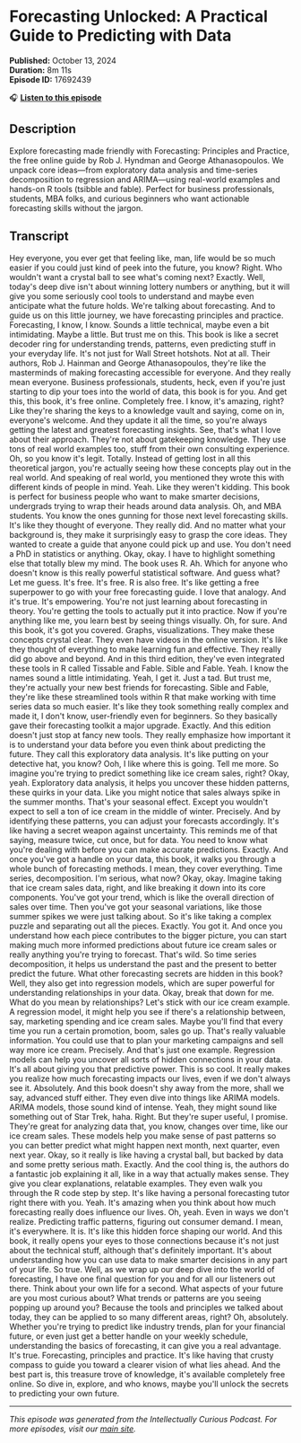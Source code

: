 # Forecasting Unlocked: A Practical Guide to Predicting with Data

**Published:** October 13, 2024  
**Duration:** 8m 11s  
**Episode ID:** 17692439

🎧 **[Listen to this episode](https://intellectuallycurious.buzzsprout.com/2529712/episodes/17692439-forecasting-unlocked-a-practical-guide-to-predicting-with-data)**

## Description

Explore forecasting made friendly with Forecasting: Principles and Practice, the free online guide by Rob J. Hyndman and George Athanasopoulos. We unpack core ideas—from exploratory data analysis and time-series decomposition to regression and ARIMA—using real-world examples and hands-on R tools (tsibble and fable). Perfect for business professionals, students, MBA folks, and curious beginners who want actionable forecasting skills without the jargon.

## Transcript

Hey everyone, you ever get that feeling like, man, life would be so much easier if you could just kind of peek into the future, you know? Right. Who wouldn't want a crystal ball to see what's coming next? Exactly. Well, today's deep dive isn't about winning lottery numbers or anything, but it will give you some seriously cool tools to understand and maybe even anticipate what the future holds. We're talking about forecasting. And to guide us on this little journey, we have forecasting principles and practice. Forecasting, I know, I know. Sounds a little technical, maybe even a bit intimidating. Maybe a little. But trust me on this. This book is like a secret decoder ring for understanding trends, patterns, even predicting stuff in your everyday life. It's not just for Wall Street hotshots. Not at all. Their authors, Rob J. Hainman and George Athanasopoulos, they're like the masterminds of making forecasting accessible for everyone. And they really mean everyone. Business professionals, students, heck, even if you're just starting to dip your toes into the world of data, this book is for you. And get this, this book, it's free online. Completely free. I know, it's amazing, right? Like they're sharing the keys to a knowledge vault and saying, come on in, everyone's welcome. And they update it all the time, so you're always getting the latest and greatest forecasting insights. See, that's what I love about their approach. They're not about gatekeeping knowledge. They use tons of real world examples too, stuff from their own consulting experience. Oh, so you know it's legit. Totally. Instead of getting lost in all this theoretical jargon, you're actually seeing how these concepts play out in the real world. And speaking of real world, you mentioned they wrote this with different kinds of people in mind. Yeah. Like they weren't kidding. This book is perfect for business people who want to make smarter decisions, undergrads trying to wrap their heads around data analysis. Oh, and MBA students. You know the ones gunning for those next level forecasting skills. It's like they thought of everyone. They really did. And no matter what your background is, they make it surprisingly easy to grasp the core ideas. They wanted to create a guide that anyone could pick up and use. You don't need a PhD in statistics or anything. Okay, okay. I have to highlight something else that totally blew my mind. The book uses R. Ah. Which for anyone who doesn't know is this really powerful statistical software. And guess what? Let me guess. It's free. It's free. R is also free. It's like getting a free superpower to go with your free forecasting guide. I love that analogy. And it's true. It's empowering. You're not just learning about forecasting in theory. You're getting the tools to actually put it into practice. Now if you're anything like me, you learn best by seeing things visually. Oh, for sure. And this book, it's got you covered. Graphs, visualizations. They make these concepts crystal clear. They even have videos in the online version. It's like they thought of everything to make learning fun and effective. They really did go above and beyond. And in this third edition, they've even integrated these tools in R called Tissable and Fable. Sible and Fable. Yeah. I know the names sound a little intimidating. Yeah, I get it. Just a tad. But trust me, they're actually your new best friends for forecasting. Sible and Fable, they're like these streamlined tools within R that make working with time series data so much easier. It's like they took something really complex and made it, I don't know, user-friendly even for beginners. So they basically gave their forecasting toolkit a major upgrade. Exactly. And this edition doesn't just stop at fancy new tools. They really emphasize how important it is to understand your data before you even think about predicting the future. They call this exploratory data analysis. It's like putting on your detective hat, you know? Ooh, I like where this is going. Tell me more. So imagine you're trying to predict something like ice cream sales, right? Okay, yeah. Exploratory data analysis, it helps you uncover these hidden patterns, these quirks in your data. Like you might notice that sales always spike in the summer months. That's your seasonal effect. Except you wouldn't expect to sell a ton of ice cream in the middle of winter. Precisely. And by identifying these patterns, you can adjust your forecasts accordingly. It's like having a secret weapon against uncertainty. This reminds me of that saying, measure twice, cut once, but for data. You need to know what you're dealing with before you can make accurate predictions. Exactly. And once you've got a handle on your data, this book, it walks you through a whole bunch of forecasting methods. I mean, they cover everything. Time series, decomposition. I'm serious, what now? Okay, okay. Imagine taking that ice cream sales data, right, and like breaking it down into its core components. You've got your trend, which is like the overall direction of sales over time. Then you've got your seasonal variations, like those summer spikes we were just talking about. So it's like taking a complex puzzle and separating out all the pieces. Exactly. You got it. And once you understand how each piece contributes to the bigger picture, you can start making much more informed predictions about future ice cream sales or really anything you're trying to forecast. That's wild. So time series decomposition, it helps us understand the past and the present to better predict the future. What other forecasting secrets are hidden in this book? Well, they also get into regression models, which are super powerful for understanding relationships in your data. Okay, break that down for me. What do you mean by relationships? Let's stick with our ice cream example. A regression model, it might help you see if there's a relationship between, say, marketing spending and ice cream sales. Maybe you'll find that every time you run a certain promotion, boom, sales go up. That's really valuable information. You could use that to plan your marketing campaigns and sell way more ice cream. Precisely. And that's just one example. Regression models can help you uncover all sorts of hidden connections in your data. It's all about giving you that predictive power. This is so cool. It really makes you realize how much forecasting impacts our lives, even if we don't always see it. Absolutely. And this book doesn't shy away from the more, shall we say, advanced stuff either. They even dive into things like ARIMA models. ARIMA models, those sound kind of intense. Yeah, they might sound like something out of Star Trek, haha. Right. But they're super useful, I promise. They're great for analyzing data that, you know, changes over time, like our ice cream sales. These models help you make sense of past patterns so you can better predict what might happen next month, next quarter, even next year. Okay, so it really is like having a crystal ball, but backed by data and some pretty serious math. Exactly. And the cool thing is, the authors do a fantastic job explaining it all, like in a way that actually makes sense. They give you clear explanations, relatable examples. They even walk you through the R code step by step. It's like having a personal forecasting tutor right there with you. Yeah. It's amazing when you think about how much forecasting really does influence our lives. Oh, yeah. Even in ways we don't realize. Predicting traffic patterns, figuring out consumer demand. I mean, it's everywhere. It is. It's like this hidden force shaping our world. And this book, it really opens your eyes to those connections because it's not just about the technical stuff, although that's definitely important. It's about understanding how you can use data to make smarter decisions in any part of your life. So true. Well, as we wrap up our deep dive into the world of forecasting, I have one final question for you and for all our listeners out there. Think about your own life for a second. What aspects of your future are you most curious about? What trends or patterns are you seeing popping up around you? Because the tools and principles we talked about today, they can be applied to so many different areas, right? Oh, absolutely. Whether you're trying to predict like industry trends, plan for your financial future, or even just get a better handle on your weekly schedule, understanding the basics of forecasting, it can give you a real advantage. It's true. Forecasting, principles and practice. It's like having that crusty compass to guide you toward a clearer vision of what lies ahead. And the best part is, this treasure trove of knowledge, it's available completely free online. So dive in, explore, and who knows, maybe you'll unlock the secrets to predicting your own future.

---
*This episode was generated from the Intellectually Curious Podcast. For more episodes, visit our [main site](https://intellectuallycurious.buzzsprout.com).*
